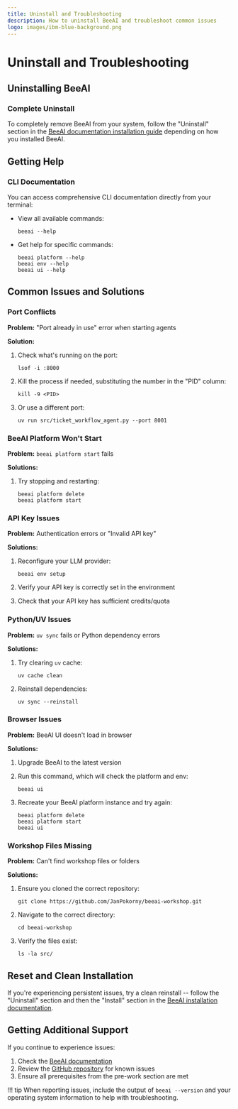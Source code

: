 ```yaml
---
title: Uninstall and Troubleshooting
description: How to uninstall BeeAI and troubleshoot common issues
logo: images/ibm-blue-background.png
---
```


# Uninstall and Troubleshooting

## Uninstalling BeeAI

### Complete Uninstall

To completely remove BeeAI from your system, follow the "Uninstall" section in the [BeeAI documentation installation guide](https://docs.beeai.dev/introduction/installation#uninstall) depending on how you installed BeeAI.

## Getting Help

### CLI Documentation

You can access comprehensive CLI documentation directly from your terminal:

- View all available commands:

    ```shell
    beeai --help
    ```

- Get help for specific commands:

    ```shell
    beeai platform --help
    beeai env --help
    beeai ui --help
    ```

## Common Issues and Solutions

### Port Conflicts

**Problem:** "Port already in use" error when starting agents

**Solution:**

1. Check what's running on the port:

    ```shell
    lsof -i :8000
    ```

2. Kill the process if needed, substituting the number in the "PID" column:

    ```shell
    kill -9 <PID>
    ```

3. Or use a different port:

    ```shell
    uv run src/ticket_workflow_agent.py --port 8001
    ```

### BeeAI Platform Won't Start

**Problem:** `beeai platform start` fails

**Solutions:**

1. Try stopping and restarting:

    ```shell
    beeai platform delete
    beeai platform start
    ```

### API Key Issues

**Problem:** Authentication errors or "Invalid API key"

**Solutions:**

1. Reconfigure your LLM provider:

    ```shell
    beeai env setup
    ```

2. Verify your API key is correctly set in the environment
3. Check that your API key has sufficient credits/quota

### Python/UV Issues

**Problem:** `uv sync` fails or Python dependency errors

**Solutions:**

1. Try clearing `uv` cache:

    ```shell
    uv cache clean
    ```

2. Reinstall dependencies:

    ```shell
    uv sync --reinstall
    ```

### Browser Issues

**Problem:** BeeAI UI doesn't load in browser

**Solutions:**

1. Upgrade BeeAI to the latest version
2. Run this command, which will check the platform and env:

    ```shell
    beeai ui
    ```

3. Recreate your BeeAI platform instance and try again:

    ```shell
    beeai platform delete
    beeai platform start
    beeai ui
    ```

### Workshop Files Missing

**Problem:** Can't find workshop files or folders

**Solutions:**

1. Ensure you cloned the correct repository:

    ```shell
    git clone https://github.com/JanPokorny/beeai-workshop.git
    ```

2. Navigate to the correct directory:

    ```shell
    cd beeai-workshop
    ```

3. Verify the files exist:

    ```shell
    ls -la src/
    ```

## Reset and Clean Installation

If you're experiencing persistent issues, try a clean reinstall -- follow the "Uninstall" section and then the "Install" section in the [BeeAI installation documentation](https://docs.beeai.dev/introduction/installation).

## Getting Additional Support

If you continue to experience issues:

1. Check the [BeeAI documentation](https://docs.beeai.dev)
2. Review the [GitHub repository](https://github.com/JanPokorny/beeai-workshop) for known issues
3. Ensure all prerequisites from the pre-work section are met

!!! tip
    When reporting issues, include the output of `beeai --version` and your operating system information to help with troubleshooting.
